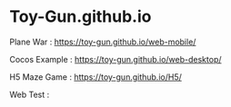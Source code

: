 # Toy-Gun.github.io

Plane War : https://toy-gun.github.io/web-mobile/

Cocos Example : https://toy-gun.github.io/web-desktop/

H5 Maze Game : https://toy-gun.github.io/H5/

Web Test : 
